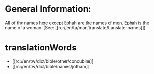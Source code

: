 # General Information:

All of the names here except Ephah are the names of men. Ephah is the name of a woman. (See: [[rc://en/ta/man/translate/translate-names]])

# translationWords

* [[rc://en/tw/dict/bible/other/concubine]]
* [[rc://en/tw/dict/bible/names/jotham]]